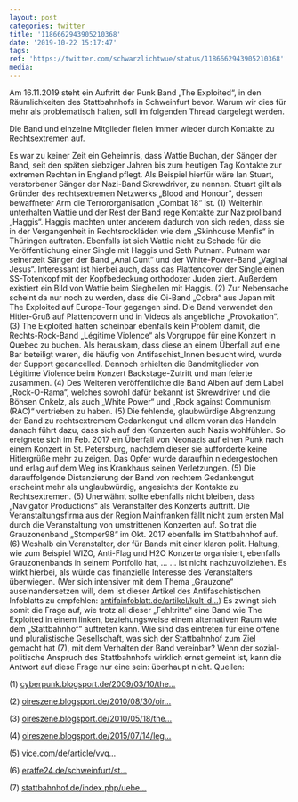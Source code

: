 ```yaml
---
layout: post
categories: twitter
title: '1186662943905210368'
date: '2019-10-22 15:17:47'
tags: 
ref: 'https://twitter.com/schwarzlichtwue/status/1186662943905210368'
media:
---
```

Am 16.11.2019 steht ein Auftritt der Punk Band „The Exploited“, in den Räumlichkeiten des Stattbahnhofs in Schweinfurt bevor. Warum wir dies für mehr als problematisch halten, soll im folgenden Thread dargelegt werden.

 
Die Band und einzelne Mitglieder fielen immer wieder durch Kontakte zu Rechtsextremen auf.



Es war zu keiner Zeit ein Geheimnis, dass Wattie Buchan, der Sänger der Band, seit den späten siebziger Jahren bis zum heutigen Tag Kontakte zur extremen Rechten in England pflegt. 
Als Beispiel hierfür wäre Ian Stuart, verstorbener Sänger der Nazi-Band Skrewdriver, zu nennen. Stuart gilt als Gründer des rechtsextremen Netzwerks „Blood and Honour", dessen bewaffneter Arm die Terrororganisation „Combat 18“ ist. (1) 
Weiterhin unterhalten Wattie und der Rest der Band rege Kontakte zur Naziprollband „Haggis“. Haggis machten unter anderem dadurch von sich reden, dass sie in der Vergangenheit in Rechtsrockläden wie dem „Skinhouse Menfis“ in Thüringen auftraten. 
Ebenfalls ist sich Wattie nicht zu Schade für die Veröffentlichung einer Single mit Haggis und Seth Putnam. Putnam war seinerzeit Sänger der Band „Anal Cunt“ und der White-Power-Band „Vaginal Jesus“. 
Interessant ist hierbei auch, dass das Plattencover der Single einen SS-Totenkopf mit der Kopfbedeckung orthodoxer Juden ziert. Außerdem existiert ein Bild von Wattie beim Siegheilen mit Haggis. (2) 
Zur Nebensache scheint da nur noch zu werden, dass die Oi-Band „Cobra“ aus Japan mit The Exploited auf Europa-Tour gegangen sind. Die Band verwendet den Hitler-Gruß auf Plattencovern und in Videos als angebliche „Provokation“. (3) 
The Exploited hatten scheinbar ebenfalls kein Problem damit, die Rechts-Rock-Band „Légitime Violence“ als Vorgruppe für eine Konzert in Quebec zu buchen. 
Als herauskam, dass diese an einem Überfall auf eine Bar beteiligt waren, die häufig von Antifaschist_Innen besucht wird, wurde der Support gecancelled. Dennoch erhielten die Bandmitglieder von Légitime Violence beim Konzert Backstage-Zutritt und man feierte zusammen. (4) 
Des Weiteren veröffentlichte die Band Alben auf dem Label „Rock-O-Rama“, welches sowohl dafür bekannt ist Skrewdriver und die Böhsen Onkelz, als auch „White Power“ und „Rock against Communism (RAC)“ vertrieben zu haben. (5) 
Die fehlende, glaubwürdige Abgrenzung der Band zu rechtsextremem Gedankengut und allem voran das Handeln danach führt dazu, dass sich auf den Konzerten auch Nazis wohlfühlen. 
So ereignete sich im Feb. 2017 ein Überfall von Neonazis auf einen Punk nach einem Konzert in St. Petersburg, nachdem dieser sie aufforderte keine Hitlergrüße mehr zu zeigen. Das Opfer wurde daraufhin niedergestochen und erlag auf dem Weg ins Krankhaus seinen Verletzungen. (5) 
Die darauffolgende Distanzierung der Band von rechtem Gedankengut erscheint mehr als unglaubwürdig, angesichts der Kontakte zu Rechtsextremen. (5) 
Unerwähnt sollte ebenfalls nicht bleiben, dass „Navigator Productions“ als Veranstalter des Konzerts auftritt. Die Veranstaltungsfirma aus der Region Mainfranken fällt nicht zum ersten Mal durch die Veranstaltung von umstrittenen Konzerten auf. 
So trat die Grauzonenband „Stomper98“ im Okt. 2017 ebenfalls im Stattbahnhof auf. (6) Weshalb ein Veranstalter, der für Bands mit einer klaren polit. Haltung, wie zum Beispiel WIZO, Anti-Flag und H2O Konzerte organisiert, ebenfalls Grauzonenbands in seinem Portfolio hat, … 
… ist nicht nachzuvollziehen. Es wirkt hierbei, als würde das finanzielle Interesse des Veranstalters überwiegen. (Wer sich intensiver mit dem Thema „Grauzone“ auseinandersetzen will, dem ist dieser Artikel des Antifaschistischen Infoblatts zu empfehlen: [antifainfoblatt.de/artikel/kult-d…](https://www.antifainfoblatt.de/artikel/kult-der-beliebigkeit-teil-1)) 
Es zwingt sich somit die Frage auf, wie trotz all dieser „Fehltritte“ eine Band wie The Exploited in einem linken, beziehungsweise einem alternativen Raum wie dem „Stattbahnhof“ auftreten kann. 
Wie sind das eintreten für eine offene und pluralistische Gesellschaft, was sich der Stattbahnhof zum Ziel gemacht hat (7), mit dem Verhalten der Band vereinbar? 
Wenn der sozial-politische Anspruch des Stattbahnhofs wirklich ernst gemeint ist, kann die Antwort auf diese Frage nur eine sein: überhaupt nicht. 
Quellen:

(1) [cyberpunk.blogsport.de/2009/03/10/the…](http://cyberpunk.blogsport.de/2009/03/10/the-exploited-zsk-joshi-und-ein-brisantes-foto/)

(2) [oireszene.blogsport.de/2010/08/30/oir…](http://oireszene.blogsport.de/2010/08/30/oire-szene-vs-contra-records-und-bandworm-records/)

(3) [oireszene.blogsport.de/2010/05/18/the…](http://oireszene.blogsport.de/2010/05/18/the-exploited-meets-cobra/)

(4) [oireszene.blogsport.de/2015/07/14/leg…](http://oireszene.blogsport.de/2015/07/14/legitime-violence-aus-quebec/)

(5) [vice.com/de/article/vvq…](https://www.vice.com/de/article/vvqgw8/nach-einem-exploited-konzert-wurde-ein-fan-von-neonazis-erstochen)

(6) [eraffe24.de/schweinfurt/st…](https://www.eraffe24.de/schweinfurt/stattbahnhof-schweinfurt/veranstaltungen/stomper98/7241/243955/)

(7) [stattbahnhof.de/index.php/uebe…](https://www.stattbahnhof.de/index.php/ueber-uns/der-traegerverein)

 